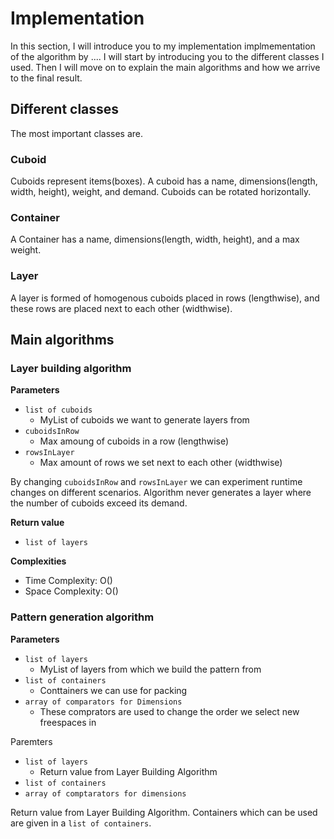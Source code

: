 # Implementation 

In this section, I will introduce you to my implementation implmementation of the algorithm by .... I will start by introducing you to the different classes I used. Then I will move on to explain the main algorithms and how we arrive to the final result.

## Different classes
The most important classes are.

### Cuboid
Cuboids represent items(boxes). A cuboid has a name, dimensions(length, width, height), weight, and demand. Cuboids can be rotated horizontally.

### Container
A Container has a name, dimensions(length, width, height), and a max weight.

### Layer
A layer is formed of homogenous cuboids placed in rows (lengthwise), and these rows are placed next to each other (widthwise). 

## Main algorithms

### Layer building algorithm

**Parameters**

* `list of cuboids`
  * MyList of cuboids we want to generate layers from
* `cuboidsInRow`
  * Max amoung of cuboids in a row (lengthwise)
* `rowsInLayer`
  * Max amount of rows we set next to each other (widthwise)

By changing `cuboidsInRow` and `rowsInLayer` we can experiment runtime changes on different scenarios. Algorithm never generates a layer where the number of cuboids exceed its demand.

**Return value**

* `list of layers`

**Complexities**

* Time Complexity: O()
* Space Complexity: O()

### Pattern generation algorithm

**Parameters**

* `list of layers`
  * MyList of layers from which we build the pattern from
* `list of containers`
  * Conttainers we can use for packing
* `array of comparators for Dimensions`
  * These comprators are used to change the order we select new freespaces in



Paremters

* `list of layers`
  * Return value from Layer Building Algorithm
* `list of containers`
* `array of comptarators for dimensions`

Return value from Layer Building Algorithm. Containers which can be used are given in a `list of containers`. 





